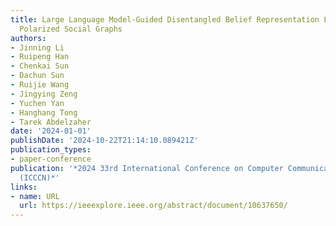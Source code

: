 ```yaml
---
title: Large Language Model-Guided Disentangled Belief Representation Learning on
  Polarized Social Graphs
authors:
- Jinning Li
- Ruipeng Han
- Chenkai Sun
- Dachun Sun
- Ruijie Wang
- Jingying Zeng
- Yuchen Yan
- Hanghang Tong
- Tarek Abdelzaher
date: '2024-01-01'
publishDate: '2024-10-22T21:14:10.089421Z'
publication_types:
- paper-conference
publication: '*2024 33rd International Conference on Computer Communications and Networks
  (ICCCN)*'
links:
- name: URL
  url: https://ieeexplore.ieee.org/abstract/document/10637650/
---
```

